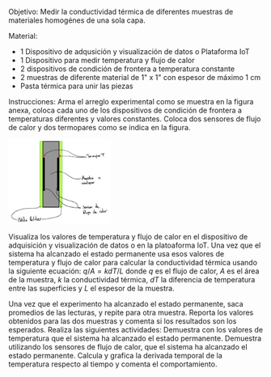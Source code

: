 Objetivo: Medir la conductividad térmica de diferentes muestras de materiales homogénes de una sola capa.



Material:
* 1 Dispositivo de adqusición y visualización de datos o Plataforma IoT
* 1 Dispositivo para medir temperatura y flujo de calor
* 2 dispositivos de condición de frontera a temperatura constante
* 2 muestras de diferente material de  1" x 1" con espesor de máximo 1 cm
* Pasta térmica para unir las piezas

Instrucciones:
Arma el arreglo experimental como se muestra en la figura anexa, coloca cada uno de los dispositivos de condición de frontera a temperaturas diferentes y valores constantes. Coloca dos sensores de flujo de calor y dos termopares como se indica en la figura.

<img src="https://github.com/AltamarMx/LabModularCalor/blob/main/practicas/img/conductividad_esquema.jpeg"
     alt=“Login”
     width="40%" />



Visualiza los valores de temperatura y flujo de calor en el dispositivo de adquisición y visualización de datos o en la platoaforma IoT.
Una vez que el sistema ha alcanzado el estado permanente usa esos valores de temperatura y flujo de calor para calcular la conductividad térmica usando la siguiente ecuación:
$q/A  = k dT / L$
donde $q$ es el flujo de calor, $A$ es el área de la muestra, $k$ la conductividad térmica, $dT$ la diferencia de temperatura entre las superficies y $L$ el espesor de la muestra.

Una vez que el experimento ha alcanzado el estado permanente, saca promedios de las lecturas, y repite para otra muestra. Reporta los valores obtenidos para las dos muestras y comenta si los resultados son los esperados.
Realiza las siguientes actividades:
Demuestra con los valores de temperatura que el sistema ha alcanzado el estado permanente.
Demuestra utilizando los sensores de flujo de calor, que el sistema ha alcanzado el estado permanente.
Calcula y grafica la derivada temporal de la temperatura respecto al tiempo y comenta el comportamiento.
